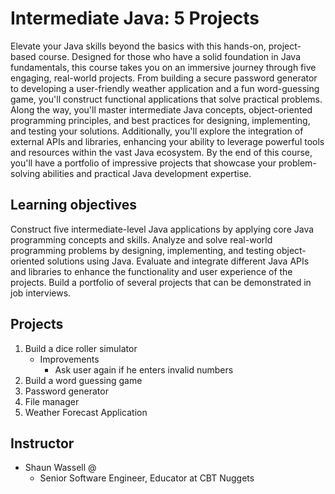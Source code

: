 # Intermediate Java: 5 Projects

Elevate your Java skills beyond the basics with this hands-on, project-based course. Designed for those who have a solid foundation in Java fundamentals, this course takes you on an immersive journey through five engaging, real-world projects. From building a secure password generator to developing a user-friendly weather application and a fun word-guessing game, you'll construct functional applications that solve practical problems. Along the way, you'll master intermediate Java concepts, object-oriented programming principles, and best practices for designing, implementing, and testing your solutions. Additionally, you'll explore the integration of external APIs and libraries, enhancing your ability to leverage powerful tools and resources within the vast Java ecosystem. By the end of this course, you'll have a portfolio of impressive projects that showcase your problem-solving abilities and practical Java development expertise.

## Learning objectives

Construct five intermediate-level Java applications by applying core Java programming concepts and skills.
Analyze and solve real-world programming problems by designing, implementing, and testing object-oriented solutions using Java.
Evaluate and integrate different Java APIs and libraries to enhance the functionality and user experience of the projects.
Build a portfolio of several projects that can be demonstrated in job interviews.

## Projects

1. Build a dice roller simulator
   - Improvements
     - Ask user again if he enters invalid numbers
2. Build a word guessing game
3. Password generator
4. File manager
5. Weather Forecast Application

## Instructor
- Shaun Wassell @
  - Senior Software Engineer, Educator at CBT Nuggets